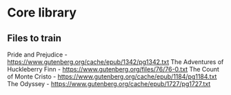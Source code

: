 # Core library


## Files to train
Pride and Prejudice - https://www.gutenberg.org/cache/epub/1342/pg1342.txt
The Adventures of Huckleberry Finn - https://www.gutenberg.org/files/76/76-0.txt
The Count of Monte Cristo - https://www.gutenberg.org/cache/epub/1184/pg1184.txt
The Odyssey - https://www.gutenberg.org/cache/epub/1727/pg1727.txt


